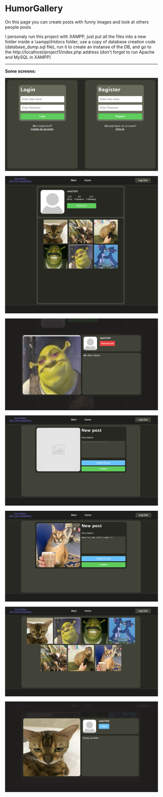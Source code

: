 # HumorGallery
On this page you can create posts with funny images and look at others people posts

I personaly run this project with XAMPP, just put all the files into a new folder inside a \xampp\htdocs folder, 
use a copy of database creation code (database_dump.sql file), run it to create an instanse of the DB, and go to the http://localhost/project1/index.php address 
(don't forget to run Apache and MySQL in XAMPP)

---

__Some screens:__

![screen1](/screenshots/screen7.png)

![screen2](/screenshots/screen1.png)

![screen3](/screenshots/screen4.png)

![screen1](/screenshots/screen2.png)

![screen2](/screenshots/screen3.png)

![screen3](/screenshots/screen5.png)

![screen3](/screenshots/screen6.png)
